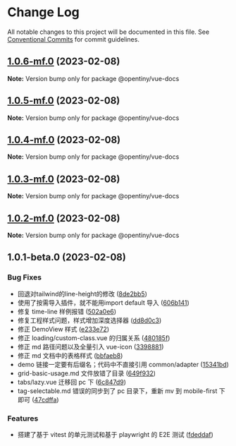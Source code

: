 # Change Log

All notable changes to this project will be documented in this file.
See [Conventional Commits](https://conventionalcommits.org) for commit guidelines.

## [1.0.6-mf.0](https://codehub-dg-g.huawei.com/AIF/TINY/opentiny-vue/compare/@opentiny/vue-docs@1.0.5-mf.0...@opentiny/vue-docs@1.0.6-mf.0) (2023-02-08)

**Note:** Version bump only for package @opentiny/vue-docs





## [1.0.5-mf.0](https://codehub-dg-g.huawei.com/AIF/TINY/opentiny-vue/compare/@opentiny/vue-docs@1.0.4-mf.0...@opentiny/vue-docs@1.0.5-mf.0) (2023-02-08)

**Note:** Version bump only for package @opentiny/vue-docs





## [1.0.4-mf.0](https://codehub-dg-g.huawei.com/AIF/TINY/opentiny-vue/compare/@opentiny/vue-docs@1.0.3-mf.0...@opentiny/vue-docs@1.0.4-mf.0) (2023-02-08)

**Note:** Version bump only for package @opentiny/vue-docs





## [1.0.3-mf.0](https://codehub-dg-g.huawei.com/AIF/TINY/opentiny-vue/compare/@opentiny/vue-docs@1.0.2-mf.0...@opentiny/vue-docs@1.0.3-mf.0) (2023-02-08)

**Note:** Version bump only for package @opentiny/vue-docs





## [1.0.2-mf.0](https://codehub-dg-g.huawei.com/AIF/TINY/opentiny-vue/compare/@opentiny/vue-docs@1.0.1-beta.0...@opentiny/vue-docs@1.0.2-mf.0) (2023-02-08)

**Note:** Version bump only for package @opentiny/vue-docs





## 1.0.1-beta.0 (2023-02-08)


### Bug Fixes

* 回退对tailwind的line-height的修改 ([8de2bb5](https://codehub-dg-g.huawei.com/AIF/TINY/opentiny-vue/commits/8de2bb50862e22a9810b5d2b8295d32f34710f4f))
* 使用了按需导入插件，就不能用import default 导入 ([606b141](https://codehub-dg-g.huawei.com/AIF/TINY/opentiny-vue/commits/606b141690736753b20e12235e4e769187e044a5))
* 修复 time-line 样例报错 ([502a0e6](https://codehub-dg-g.huawei.com/AIF/TINY/opentiny-vue/commits/502a0e635df59271ba6a1e56926c2e0d7f66adeb))
* 修复工程样式问题，样式增加深度选择器 ([dd8d0c3](https://codehub-dg-g.huawei.com/AIF/TINY/opentiny-vue/commits/dd8d0c3c2cf02bf68303c33daa6d0301f7117e96))
* 修正 DemoView 样式 ([e233e72](https://codehub-dg-g.huawei.com/AIF/TINY/opentiny-vue/commits/e233e72abdc56fbb4ac82f1ad22a872eb5a4ba35))
* 修正 loading/custom-class.vue 的归属关系 ([480185f](https://codehub-dg-g.huawei.com/AIF/TINY/opentiny-vue/commits/480185fec93c863e25dfa6c4ed3e5e40cf839700))
* 修正 md 路径问题以及全量引入 vue-icon ([3398881](https://codehub-dg-g.huawei.com/AIF/TINY/opentiny-vue/commits/3398881d1c986d398c88c2f2163598d4b48d9131))
* 修正 md 文档中的表格样式 ([bbfaeb8](https://codehub-dg-g.huawei.com/AIF/TINY/opentiny-vue/commits/bbfaeb8d533f92a8d7010a67bd1fde7c7971dabb))
* demo 链接一定要有后缀名；代码中不直接引用 common/adapter ([15341bd](https://codehub-dg-g.huawei.com/AIF/TINY/opentiny-vue/commits/15341bdb0195e545dfbc48c33b1c4e97722c6a96))
* grid-basic-usage.md 文件放错了目录 ([649f932](https://codehub-dg-g.huawei.com/AIF/TINY/opentiny-vue/commits/649f932d93fbb118e1f86ef4ed102ed1cd0522ab))
* tabs/lazy.vue 迁移回 pc 下 ([6c847d9](https://codehub-dg-g.huawei.com/AIF/TINY/opentiny-vue/commits/6c847d99c1f9233256879a93f1f5eca7556bbf4c))
* tag-selectable.md 错误的同步到了 pc 目录下，重新 mv 到 mobile-first 下即可 ([47cdffa](https://codehub-dg-g.huawei.com/AIF/TINY/opentiny-vue/commits/47cdffa50e32a127558c83d0116cf76f30c99537))


### Features

* 搭建了基于 vitest 的单元测试和基于 playwright 的 E2E 测试 ([fdeddaf](https://codehub-dg-g.huawei.com/AIF/TINY/opentiny-vue/commits/fdeddaf6c753c737caf5434cea2c86cc4292a311))
